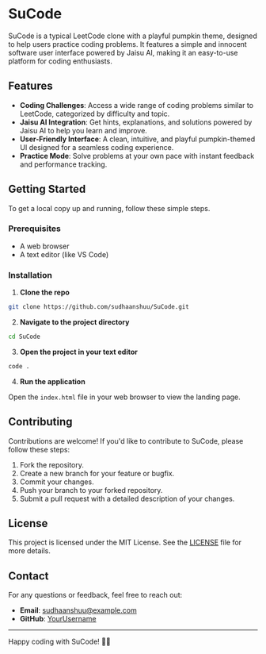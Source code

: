 # SuCode
SuCode is a typical LeetCode clone with a playful pumpkin theme, designed to help users practice coding problems. It features a simple and innocent software user interface powered by Jaisu AI, making it an easy-to-use platform for coding enthusiasts.

## Features

- **Coding Challenges**: Access a wide range of coding problems similar to LeetCode, categorized by difficulty and topic.
- **Jaisu AI Integration**: Get hints, explanations, and solutions powered by Jaisu AI to help you learn and improve.
- **User-Friendly Interface**: A clean, intuitive, and playful pumpkin-themed UI designed for a seamless coding experience.
- **Practice Mode**: Solve problems at your own pace with instant feedback and performance tracking.



## Getting Started

To get a local copy up and running, follow these simple steps.

### Prerequisites

- A web browser
- A text editor (like VS Code)

### Installation

1. **Clone the repo**

```bash
git clone https://github.com/sudhaanshuu/SuCode.git
```

2. **Navigate to the project directory**

```bash
cd SuCode
```

3. **Open the project in your text editor**

```bash
code .
```

4. **Run the application**

Open the `index.html` file in your web browser to view the landing page.

## Contributing

Contributions are welcome! If you'd like to contribute to SuCode, please follow these steps:

1. Fork the repository.
2. Create a new branch for your feature or bugfix.
3. Commit your changes.
4. Push your branch to your forked repository.
5. Submit a pull request with a detailed description of your changes.

## License

This project is licensed under the MIT License. See the [LICENSE](LICENSE) file for more details.

## Contact

For any questions or feedback, feel free to reach out:

- **Email**: sudhaanshuu@example.com
- **GitHub**: [YourUsername](https://github.com/sudhaanshuu)

---

Happy coding with SuCode! 🎃👻
